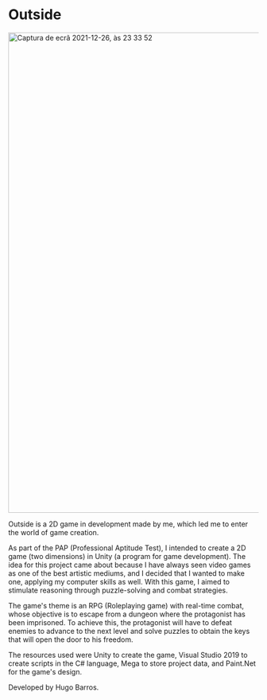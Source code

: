 # Outside
<img width="965" alt="Captura de ecrã 2021-12-26, às 23 33 52" src="https://user-images.githubusercontent.com/62473939/147422475-54584656-1332-470f-b935-2220adc0f7e8.png">


Outside is a 2D game in development made by me, which led me to enter the world of game creation.

As part of the PAP (Professional Aptitude Test), I intended to create a 2D game (two dimensions) in Unity (a program for game development).
The idea for this project came about because I have always seen video games as one of the best artistic mediums, and I decided that I wanted to make one, applying my computer skills as well.
With this game, I aimed to stimulate reasoning through puzzle-solving and combat strategies.

The game's theme is an RPG (Roleplaying game) with real-time combat, whose objective is to escape from a dungeon where the protagonist has been imprisoned. To achieve this, the protagonist will have to defeat enemies to advance to the next level and solve puzzles to obtain the keys that will open the door to his freedom.

The resources used were Unity to create the game, Visual Studio 2019 to create scripts in the C# language, Mega to store project data, and Paint.Net for the game's design.

Developed by Hugo Barros.
